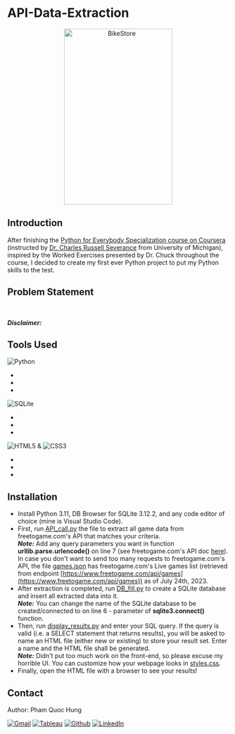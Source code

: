 # API-Data-Extraction

<p align="center">
  <img src="https://d33wubrfki0l68.cloudfront.net/868dca64c9bf719cc113ee151faa2dae77be128b/71196/static/f825d8a6a4a9d7ee7ec139fbb191d661/12fd3/entity-extraction-api-thumbnail.png" alt="BikeStore" width=70%" height="400">
</p>

## Introduction

After finishing the [Python for Everybody Specialization course on Coursera](https://www.coursera.org/specializations/python) (instructed by [Dr. Charles Russell Severance](https://www.dr-chuck.com/) from University of Michigan), inspired by the Worked Exercises presented by Dr. Chuck throughout the course, I decided to create my first ever Python project to put my Python skills to the test. <br />

## Problem Statement

 <br />

***Disclaimer:*** <br />

## Tools Used

![Python](https://img.shields.io/badge/python-3670A0?style=for-the-badge&logo=python&logoColor=ffdd54) <br />
-  <br />
-  <br />
- <br />

![SQLite](https://img.shields.io/badge/sqlite-%2307405e.svg?style=for-the-badge&logo=sqlite&logoColor=white) <br />
-  <br />
-  <br />
- <br />

![HTML5](https://img.shields.io/badge/html5-%23E34F26.svg?style=for-the-badge&logo=html5&logoColor=white) & ![CSS3](https://img.shields.io/badge/css3-%231572B6.svg?style=for-the-badge&logo=css3&logoColor=white) <br />
-  <br />
-  <br />
- <br />

## Installation
- Install Python 3.11, DB Browser for SQLite 3.12.2, and any code editor of choice (mine is Visual Studio Code). <br />
- First, run [API_call.py](https://github.com/phamquochung279/API-Data-Extraction/blob/main/API_call.py) the file to extract all game data from freetogame.com's API that matches your criteria.<br />
***Note:*** Add any query parameters you want in function **urllib.parse.urlencode()** on line 7 (see freetogame.com's API doc [here](https://www.freetogame.com/api-doc)). In case you don't want to send too many requests to freetogame.com's API, the file [games.json](https://github.com/phamquochung279/API-Data-Extraction/blob/main/games.json) has freetogame.com's Live games list (retrieved from endpoint [https://www.freetogame.com/api/games](https://www.freetogame.com/api/games)) as of July 24th, 2023.<br />
- After extraction is completed, run [DB_fill.py](https://github.com/phamquochung279/API-Data-Extraction/blob/main/DB_fill.py) to create a SQLite database and insert all extracted data into it.<br />
***Note:*** You can change the name of the SQLite database to be created/connected to on line 6 - parameter of **sqlite3.connect()** function.<br />
- Then, run [display_results.py](https://github.com/phamquochung279/API-Data-Extraction/blob/main/Display_results.py) and enter your SQL query. If the query is valid (i.e. a SELECT statement that returns results), you will be asked to name an HTML file (either new or existing) to store your result set. Enter a name and the HTML file shall be generated.<br />
***Note:*** Didn't put too much work on the front-end, so please excuse my horrible UI. You can customize how your webpage looks in [styles.css](https://github.com/phamquochung279/API-Data-Extraction/blob/main/styles.css).<br />
- Finally, open the HTML file with a browser to see your results!<br />

## Contact

Author: Pham Quoc Hung <br />

<a href="mailto:pham.quochung0999@gmail.com">![Gmail](https://img.shields.io/badge/Gmail-D14836?style=for-the-badge&logo=gmail&logoColor=white)</a> <a href="https://public.tableau.com/app/profile/hung.pham279">![Tableau](https://img.shields.io/badge/Tableau-E97627?style=for-the-badge&logo=Tableau&logoColor=white)</a> <a href="https://github.com/phamquochung279">![Github](https://img.shields.io/badge/GitHub-100000?style=for-the-badge&logo=github&logoColor=white)</a> <a href="https://www.linkedin.com/in/pham-quochung/">![LinkedIn](https://img.shields.io/badge/LinkedIn-0077B5?style=for-the-badge&logo=linkedin&logoColor=white)</a>